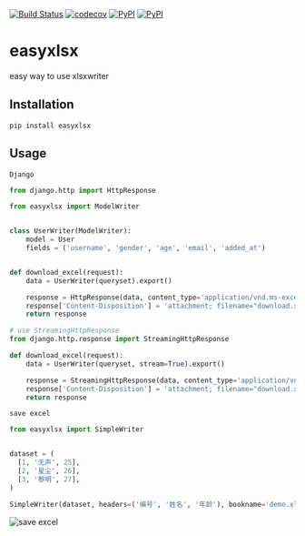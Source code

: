 [![Build Status](https://travis-ci.org/istommao/easyxlsx.svg?branch=master)](https://travis-ci.org/istommao/easyxlsx)
[![codecov](https://codecov.io/gh/istommao/easyxlsx/branch/master/graph/badge.svg)](https://codecov.io/gh/istommao/easyxlsx)
[![PyPI](https://img.shields.io/pypi/v/easyxlsx.svg)](https://pypi.python.org/pypi/easyxlsx)
[![PyPI](https://img.shields.io/pypi/pyversions/Django.svg?style=plastic)](https://pypi.python.org/pypi/easyxlsx)


# easyxlsx
easy way to use xlsxwriter

## Installation

```shell
pip install easyxlsx
```

## Usage

`Django`
```python
from django.http import HttpResponse

from easyxlsx import ModelWriter


class UserWriter(ModelWriter):
    model = User
    fields = ('username', 'gender', 'age', 'email', 'added_at')


def download_excel(request):
    data = UserWriter(queryset).export()

    response = HttpResponse(data, content_type='application/vnd.ms-excel;charset=utf-8')
    response['Content-Disposition'] = 'attachment; filename="download.xls"'
    return response

# use StreamingHttpResponse
from django.http.response import StreamingHttpResponse

def download_excel(request):
    data = UserWriter(queryset, stream=True).export()

    response = StreamingHttpResponse(data, content_type='application/vnd.ms-excel;charset=utf-8')
    response['Content-Disposition'] = 'attachment; filename="download.xls"'
    return response
```

`save excel`

```python
from easyxlsx import SimpleWriter


dataset = (
  [1, '无声', 25],
  [2, '星尘', 26],
  [3, '黎明', 27],
)

SimpleWriter(dataset, headers=('编号', '姓名', '年龄'), bookname='demo.xlsx').export()
```

![save excel](resources/screenshots.png)

